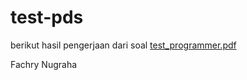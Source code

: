 # test-pds
berikut hasil pengerjaan dari soal
[test_programmer.pdf](https://github.com/akangRio/test-pds/files/11966136/test_programmer.pdf)



Fachry Nugraha

